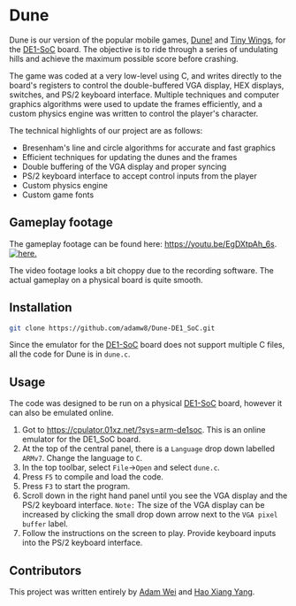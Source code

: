 # Dune
Dune is our version of the popular mobile games, [Dune!](https://play.google.com/store/apps/details?id=io.voodoo.dune&hl=en_CA&gl=US) and [Tiny Wings](https://apps.apple.com/ca/app/tiny-wings/id417817520), for the [DE1-SoC](https://www.terasic.com.tw/cgi-bin/page/archive.pl?Language=English&No=836) board.  The objective is to ride through a series of undulating hills and achieve the maximum possible score before crashing.

The game was coded at a very low-level using C, and writes directly to the board's registers to control the double-buffered VGA display, HEX displays, switches, and PS/2 keyboard interface.  Multiple techniques and computer graphics algorithms were used to update the frames efficiently, and a custom physics engine was written to control the player's character.

The technical highlights of our project are as follows:
* Bresenham's line and circle algorithms for accurate and fast graphics
* Efficient techniques for updating the dunes and the frames
* Double buffering of the VGA display and proper syncing
* PS/2 keyboard interface to accept control inputs from the player
* Custom physics engine
* Custom game fonts

## Gameplay footage
The gameplay footage can be found here: https://youtu.be/EgDXtpAh_6s. 
[![here.](https://img.youtube.com/vi/EgDXtpAh_6s/maxresdefault.jpg)](https://youtu.be/EgDXtpAh_6s)

The video footage looks a bit choppy due to the recording software.  The actual gameplay on a physical board is quite smooth.

## Installation

```bash
git clone https://github.com/adamw8/Dune-DE1_SoC.git
```
Since the emulator for the [DE1-SoC](https://www.terasic.com.tw/cgi-bin/page/archive.pl?Language=English&No=836) board does not support multiple C files, all the code for Dune is in `dune.c`.

## Usage

The code was designed to be run on a physical [DE1-SoC](https://www.terasic.com.tw/cgi-bin/page/archive.pl?Language=English&No=836) board, however it can also be emulated online.

1. Got to https://cpulator.01xz.net/?sys=arm-de1soc.  This is an online emulator for the DE1_SoC board.
2. At the top of the central panel, there is a `Language` drop down labelled `ARMv7`. Change the language to `C`.
3. In the top toolbar, select `File`->`Open` and select `dune.c`.
4. Press `F5` to compile and load the code.
5. Press `F3` to start the program.
6. Scroll down in the right hand panel until you see the VGA display and the PS/2 keyboard interface.  `Note:` The size of the VGA display can be increased by clicking the small drop down arrow next to the `VGA pixel buffer` label.
7. Follow the instructions on the screen to play.  Provide keyboard inputs into the PS/2 keyboard interface.

## Contributors
This project was written entirely by [Adam Wei](https://github.com/adamw8) and [Hao Xiang Yang](https://github.com/hxyang123).
